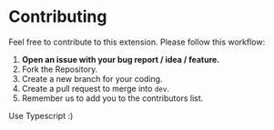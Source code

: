 # Contributing

Feel free to contribute to this extension. Please follow this workflow:

1. __Open an issue with your bug report / idea / feature.__
2. Fork the Repository.
3. Create a new branch for your coding.
4. Create a pull request to merge into `dev`.
5. Remember us to add you to the contributors list.

Use Typescript :)
